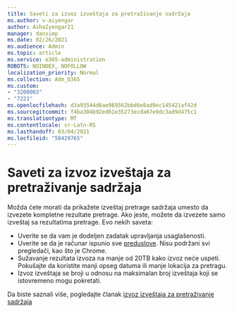 ```yaml
---
title: Saveti za izvoz izveštaja za pretraživanje sadržaja
ms.author: v-aiyengar
author: AshaIyengar21
manager: dansimp
ms.date: 02/26/2021
ms.audience: Admin
ms.topic: article
ms.service: o365-administration
ROBOTS: NOINDEX, NOFOLLOW
localization_priority: Normal
ms.collection: Adm_O365
ms.custom:
- "3200003"
- "7221"
ms.openlocfilehash: d3a93544d6ae969562bbd6e8ad9ec145421af42d
ms.sourcegitcommit: f4ba304b92ed01e35273ecda67e9dc3ad9d475c1
ms.translationtype: MT
ms.contentlocale: sr-Latn-RS
ms.lasthandoff: 03/04/2021
ms.locfileid: "50429765"
---
```

# <a name="tips-for-exporting-a-report-for-content-search"></a>Saveti za izvoz izveštaja za pretraživanje sadržaja

Možda ćete morati da prikažete izveštaj pretrage sadržaja umesto da izvezete kompletne rezultate pretrage. Ako jeste, možete da izvezete samo izveštaj sa rezultatima pretrage. Evo nekih saveta:

- Uverite se da vam je dodeljen zadatak upravljanja usaglašenosti.
- Uverite se da je računar ispunio sve [preduslove](https://go.microsoft.com/fwlink/?linkid=2102407). Nisu podržani svi pregledači, kao što je Chrome.
- Sužavanje rezultata izvoza na manje od 20TB kako izvoz neće uspeti. Pokušajte da koristite manji opseg datuma ili manje lokacija za pretragu.
- Izvoz izveštaja se broji u odnosu na maksimalan broj izveštaja koji se istovremeno mogu pokretati.

Da biste saznali više, pogledajte članak [izvoz izveštaja za pretraživanje sadržaja](https://go.microsoft.com/fwlink/?linkid=2102409)